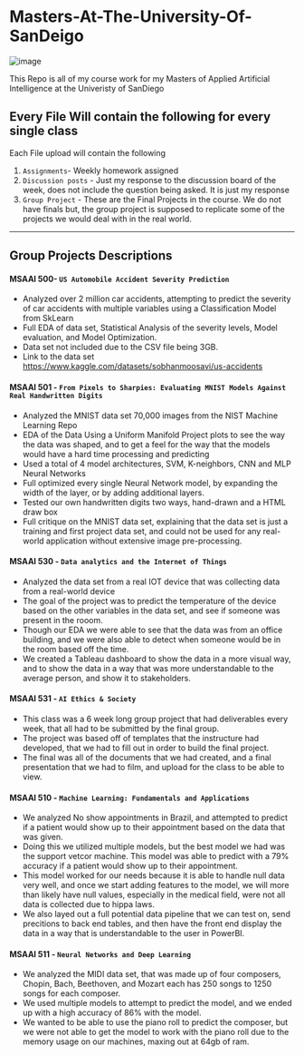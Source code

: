 # Masters-At-The-University-Of-SanDeigo
![image](https://github.com/parchrist/Masters-At-The-University-Of-SanDeigo/assets/108627999/a42f3a0d-af62-4a9e-bfa4-042baf383ed4)


This Repo is all of my course work for my Masters of Applied Artificial Intelligence at the Univeristy of SanDiego 

## Every File Will contain the following for every single class 
Each File upload will contain the following
1. `Assignments`- Weekly homework assigned
2. `Discussion posts` - Just my response to the discussion board of the week, does not include the question being asked. It is just my response
3. `Group Project` - These are the Final Projects in the course. We do not have finals but, the group project is supposed to replicate some of the projects we would deal with in the real world.


___

## Group Projects Descriptions 

#### MSAAI 500- `US Automobile Accident Severity Prediction`
- Analyzed over 2 million car accidents, attempting to predict the severity of car accidents with multiple variables using a Classification Model from SkLearn
- Full EDA of data set, Statistical Analysis of the severity levels, Model evaluation, and Model Optimization.
- Data set not included due to the CSV file being 3GB.
- Link to the data set https://www.kaggle.com/datasets/sobhanmoosavi/us-accidents
  
#### MSAAI 501 - `From Pixels to Sharpies: Evaluating MNIST Models Against Real Handwritten Digits`
- Analyzed the MNIST data set 70,000 images from the NIST Machine Learning Repo
- EDA of the Data Using a Uniform Manifold Project plots to see the way the data was shaped, and to get a feel for the way that the models would have a hard time processing and predicting
- Used a total of 4 model architectures, SVM, K-neighbors, CNN and MLP Neural Networks
- Full optimized every single Neural Network model, by expanding the width of the layer, or by adding additional layers. 
- Tested our own handwritten digits two ways, hand-drawn and a HTML draw box
- Full critique on the MNIST data set, explaining that the data set is just a training and first project data set, and could not be used for any real-world application without extensive image pre-processing.

#### MSAAI 530 - `Data analytics and the Internet of Things`
- Analyzed the data set from a real IOT device that was collecting data from a real-world device
- The goal of the project was to predict the temperature of the device based on the other variables in the data set, and see if someone was present in the rooom. 
- Though our EDA we were able to see that the data was from an office building, and we were also able to detect when someone would be in the room based off the time. 
- We created a Tableau dashboard to show the data in a more visual way, and to show the data in a way that was more understandable to the average person, and show it to stakeholders. 

#### MSAAI 531 - `AI Ethics & Society`
- This class was a 6 week long group project that had deliverables every week, that all had to be submitted by the final group. 
- The project was based off of templates that the instructure had developed, that we had to fill out in order to build the final project. 
- The final was all of the documents that we had created, and a final presentation that we had to film, and upload for the class to be able to view. 

#### MSAAI 510 - `Machine Learning: Fundamentals and Applications`
- We analyzed No show appointments in Brazil, and attempted to predict if a patient would show up to their appointment based on the data that was given. 
- Doing this we utilized multiple models, but the best model we had was the support vetcor machine. This model was able to predict with a 79% accuracy if a patient would show up to their appointment.
- This model worked for our needs because it is able to handle null data very well, and once we start adding features to the model, we will more than likely have null values, especially in the medical field, were not all data is collected due to hippa laws. 
- We also layed out a full potential data pipeline that we can test on, send precitions to back end tables, and then have the front end display the data in a way that is understandable to the user in PowerBI.

#### MSAAI 511 - `Neural Networks and Deep Learning`
- We analyzed the MIDI data set, that was made up of four composers, Chopin, Bach, Beethoven, and Mozart each has 250 songs to 1250 songs for each composer. 
- We used multiple models to attempt to predict the model, and we ended up with a high accuracy of 86% with the model. 
- We wanted to be able to use the piano roll to predict the composer, but we were not able to get the model to work with the piano roll due to the memory usage on our machines, maxing out at 64gb of ram. 